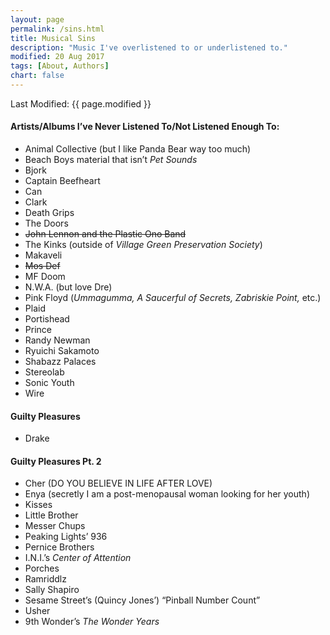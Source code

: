 ```yaml
---
layout: page
permalink: /sins.html
title: Musical Sins
description: "Music I've overlistened to or underlistened to."
modified: 20 Aug 2017
tags: [About, Authors]
chart: false
---
```


Last Modified: {{ page.modified }}

#### Artists/Albums I’ve Never Listened To/Not Listened Enough To:
* Animal Collective (but I like Panda Bear way too much)
* Beach Boys material that isn’t *Pet Sounds*
* Bjork
* Captain Beefheart
* Can
* Clark
* Death Grips
* The Doors
* <del>John Lennon and the Plastic Ono Band</del>
* The Kinks (outside of *Village Green Preservation Society*)
* Makaveli
* <del>Mos Def</del>
* MF Doom
* N.W.A. (but love Dre)
* Pink Floyd (*Ummagumma, A Saucerful of Secrets, Zabriskie Point,* etc.)
* Plaid
* Portishead
* Prince
* Randy Newman
* Ryuichi Sakamoto
* Shabazz Palaces
* Stereolab
* Sonic Youth
* Wire

#### Guilty Pleasures
* Drake

#### Guilty Pleasures Pt. 2
* Cher (DO YOU BELIEVE IN LIFE AFTER LOVE)
* Enya (secretly I am a post-menopausal woman looking for her youth)
* Kisses
* Little Brother
* Messer Chups
* Peaking Lights’ 936
* Pernice Brothers
* I.N.I.’s *Center of Attention*
* Porches
* Ramriddlz
* Sally Shapiro
* Sesame Street’s (Quincy Jones’) “Pinball Number Count”
* Usher
* 9th Wonder’s *The Wonder Years*
